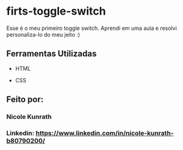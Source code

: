 # firts-toggle-switch
Esse é o meu primeiro toggle switch. Aprendi em uma aula e resolvi personaliza-lo do meu jeito :)

## Ferramentas Utilizadas

* HTML

* CSS

## Feito por:

### Nicole Kunrath

### Linkedin: https://www.linkedin.com/in/nicole-kunrath-b80790200/
